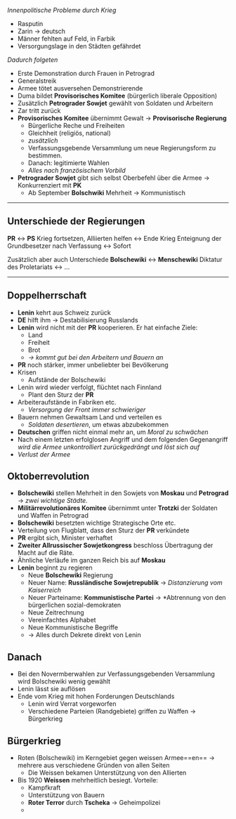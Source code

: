 *Innenpolitische Probleme durch Krieg*
- Rasputin
- Zarin -> deutsch
- Männer fehlten auf Feld, in Farbik
- Versorgungslage in den Städten gefährdet

*Dadurch folgeten*
- Erste Demonstration durch Frauen in Petrograd
- Generalstreik
- Armee tötet ausversehen Demonstrierende
- Duma bildet **Provisorisches Komitee** (bürgerlich liberale Opposition)
- Zusätzlich **Petrograder Sowjet** gewählt von Soldaten und Arbeitern
- Zar tritt zurück
- **Provisorisches Komitee** übernimmt Gewalt -> **Provisorische Regierung**
	- Bürgerliche Reche und Freiheiten
	- Gleichheit (religiös, national)
	- *zusätzlich*
	- Verfassungsgebende Versammlung um neue Regierungsform zu bestimmen.
	- Danach: legitimierte Wahlen
	- *Alles nach französischem Vorbild*
- **Petrograder Sowjet** gibt sich selbst Oberbefehl über die Armee -> Konkurrenziert mit **PK**
	- Ab September **Bolschwiki** Mehrheit -> Kommunistisch

***

## Unterschiede der Regierungen

**PR** <-> **PS**
Krieg fortsetzen, Alliierten helfen <-> Ende Krieg
Enteignung der Grundbesetzer nach Verfassung <-> Sofort

Zusätzlich aber auch Unterschiede
**Bolschewiki** <-> **Menschewiki**
Diktatur des Proletariats <-> …

***
## Doppelherrschaft
- **Lenin** kehrt aus Schweiz zurück
- **DE** hilft ihm -> Destabilisierung Russlands
- **Lenin** wird nicht mit der **PR** kooperieren. Er hat einfache Ziele:
	- Land
	- Freiheit
	- Brot 
	- *-> kommt gut bei den Arbeitern und Bauern an*
- **PR** noch stärker, immer unbeliebter bei Bevölkerung
- Krisen
	- Aufstände der Bolschewiki
- Lenin wird wieder verfolgt, flüchtet nach Finnland
	- Plant den Sturz der **PR**
- Arbeiteraufstände in Fabriken etc.
	- *Versorgung der Front immer schwieriger*
- Bauern nehmen Gewaltsam Land und verteilen es
	- *Soldaten desertieren*, um etwas abzubekommen
- **Deutschen** griffen nicht einmal mehr an, um *Moral zu schwächen*
- Nach einem letzten erfolglosen Angriff und dem folgenden Gegenangriff *wird die Armee unkontrolliert zurückgedrängt und löst sich auf*
- *Verlust der Armee*

## Oktoberrevolution
- **Bolschewiki** stellen Mehrheit in den Sowjets von **Moskau** und **Petrograd** -> *zwei wichtige Städte.*
- **Militärrevolutionäres Komitee** übernimmt unter **Trotzki** der Soldaten und Waffen in Petrograd
- **Bolschewiki** besetzten wichtige Strategische Orte etc.
- Verteilung von Flugblatt, dass den Sturz der **PR** verkündete
- **PR** ergibt sich, Minister verhaftet
- **Zweiter Allrussischer Sowjetkongress** beschloss Übertragung der Macht auf die Räte.
- Ähnliche Verläufe im ganzen Reich bis auf **Moskau**
- **Lenin** beginnt zu regieren
	- Neue **Bolschewiki** Regierung
	- Neuer Name: **Russländische Sowjetrepublik** -> *Distanzierung vom Kaiserreich*
	- Neuer Parteiname: **Kommunistische Partei** -> *Abtrennung von den bürgerlichen sozial-demokraten
	- Neue Zeitrechnung
	- Vereinfachtes Alphabet
	- Neue Kommunistische Begriffe
	- -> Alles durch Dekrete direkt von Lenin

## Danach
- Bei den Novermberwahlen zur Verfassungsgebenden Versammlung wird Bolschewiki wenig gewählt
- Lenin lässt sie auflösen
- Ende vom Krieg mit hohen Forderungen Deutschlands
	- Lenin wird Verrat vorgeworfen
	- Verschiedene Parteien (Randgebiete) griffen zu Waffen -> Bürgerkrieg

## Bürgerkrieg
- Roten (Bolschewiki) im Kerngebiet gegen weissen Armee==en== -> mehrere aus verschiedene Gründen von allen Seiten
	- Die Weissen bekamen Unterstützung von den Allierten
- Bis 1920 **Weissen** mehrheitlich besiegt. Vorteile:
	- Kampfkraft
	- Unterstützung von Bauern
	- **Roter Terror** durch **Tscheka** -> Geheimpolizei
	- 
